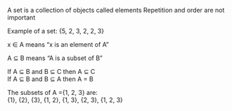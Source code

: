 A set is a collection of objects called elements
Repetition and order are not important

Example of a set:
{5, 2, 3, 2, 2, 3}

x ∈ A means “x is an element of A”

A ⊆ B means “A is a subset of B”

If A ⊆ B and B ⊆ C then A ⊆ C  
If A ⊆ B and B ⊆ A then A = B

The subsets of A ={1, 2, 3} are:  
{1}, {2}, {3}, {1, 2}, {1, 3}, {2, 3}, {1, 2, 3}